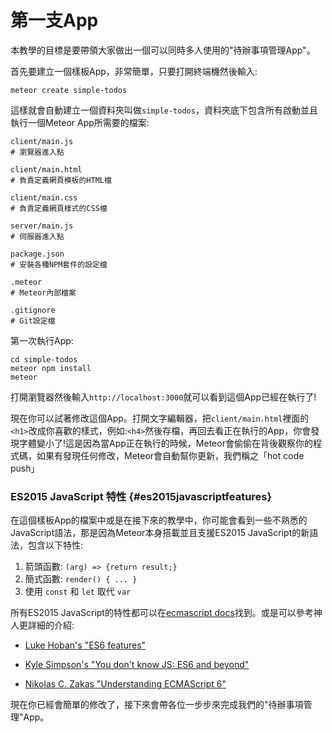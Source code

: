 # 第一支App

本教學的目標是要帶領大家做出一個可以同時多人使用的"待辦事項管理App"。

首先要建立一個樣板App，非常簡單，只要打開終端機然後輸入:

```
meteor create simple-todos
```

這樣就會自動建立一個資料夾叫做`simple-todos`，資料夾底下包含所有啟動並且執行一個Meteor App所需要的檔案:

```
client/main.js        
# 瀏覽器進入點

client/main.html      
# 負責定義網頁模板的HTML檔

client/main.css       
# 負責定義網頁樣式的CSS檔

server/main.js        
# 伺服器進入點

package.json          
# 安裝各種NPM套件的設定檔

.meteor               
# Meteor內部檔案

.gitignore            
# Git設定檔
```

第一次執行App:

```
cd simple-todos
meteor npm install
meteor
```

打開瀏覽器然後輸入`http://localhost:3000`就可以看到這個App已經在執行了!

現在你可以試著修改這個App。打開文字編輯器，把`client/main.html`裡面的`<h1>`改成你喜歡的樣式，例如:`<h4>`然後存檔，再回去看正在執行的App，你會發現字體變小了!這是因為當App正在執行的時候，Meteor會偷偷在背後觀察你的程式碼，如果有發現任何修改，Meteor會自動幫你更新，我們稱之「hot code push」

### ES2015 JavaScript 特性 {#es2015javascriptfeatures}

在這個樣板App的檔案中或是在接下來的教學中，你可能會看到一些不熟悉的JavaScript語法，那是因為Meteor本身搭載並且支援ES2015 JavaScript的新語法，包含以下特性:

1. 箭頭函數: `(arg) => {return result;}`
2. 簡式函數: `render() { ... }`
3. 使用 `const` 和 `let` 取代 `var`

所有ES2015 JavaScript的特性都可以在[ecmascript docs](https://docs.meteor.com/#/full/ecmascript)找到。或是可以參考神人更詳細的介紹:

* [Luke Hoban's "ES6 features"](http://git.io/es6features)

* [Kyle Simpson's "You don't know JS: ES6 and beyond"](https://github.com/getify/You-Dont-Know-JS/tree/master/es6%20%26%20beyond)

* [Nikolas C. Zakas "Understanding ECMAScript 6"](https://github.com/nzakas/understandinges6)

現在你已經會簡單的修改了，接下來會帶各位一步步來完成我們的"待辦事項管理"App。

